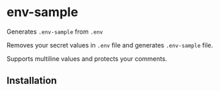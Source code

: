 # env-sample

Generates `.env-sample` from `.env`

Removes your secret values in `.env` file and generates `.env-sample` file. 

Supports multiline values and protects your comments.



## Installation
